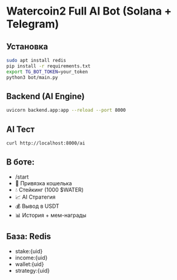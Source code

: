# Watercoin2 Full AI Bot (Solana + Telegram)

## Установка
```bash
sudo apt install redis
pip install -r requirements.txt
export TG_BOT_TOKEN=your_token
python3 bot/main.py
```

## Backend (AI Engine)
```bash
uvicorn backend.app:app --reload --port 8000
```

## AI Тест
```bash
curl http://localhost:8000/ai
```

## В боте:
- /start
- 🔗 Привязка кошелька
- 💧 Стейкинг (1000 $WATER)
- 📈 AI Стратегия
- 💰 Вывод в USDT
- 📊 История + мем-награды

## База: Redis
- stake:{uid}
- income:{uid}
- wallet:{uid}
- strategy:{uid}
